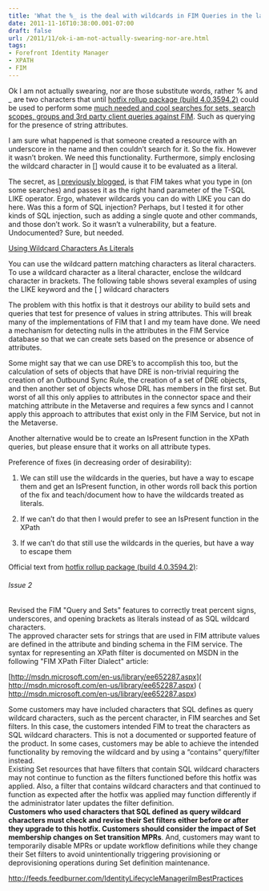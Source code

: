 ```yaml
---
title: 'What the %_ is the deal with wildcards in FIM Queries in the latest hotfix?'
date: 2011-11-16T10:38:00.001-07:00
draft: false
url: /2011/11/ok-i-am-not-actually-swearing-nor-are.html
tags: 
- Forefront Identity Manager
- XPATH
- FIM
---
```


Ok I am not actually swearing, nor are those substitute words, rather % and \_ are two characters that until [hotfix rollup package (build 4.0.3594.2)](http://support.microsoft.com/kb/2520954) could be used to perform some [much needed and cool searches for sets, search scopes, groups and 3rd party client queries against FIM](http://blog.ilmbestpractices.com/2010/06/fim-sets-xpath-finding-nulls-with.html). Such as querying for the presence of string attributes.

I am sure what happened is that someone created a resource with an underscore in the name and then couldn’t search for it. So the fix. However it wasn’t broken. We need this functionality. Furthermore, simply enclosing the wildcard character in \[\] would cause it to be evaluated as a literal.

The secret, as [I previously blogged](http://blog.ilmbestpractices.com/2010/06/fim-sets-xpath-finding-nulls-with.html), is that FIM takes what you type in (on some searches) and passes it as the right hand parameter of the T-SQL LIKE operator. Ergo, whatever wildcards you can do with LIKE you can do here. Was this a form of SQL injection? Perhaps, but I tested it for other kinds of SQL injection, such as adding a single quote and other commands, and those don’t work. So it wasn’t a vulnerability, but a feature. Undocumented? Sure, but needed.

[Using Wildcard Characters As Literals](http://msdn.microsoft.com/en-us/library/ms179859.aspx)

You can use the wildcard pattern matching characters as literal characters. To use a wildcard character as a literal character, enclose the wildcard character in brackets. The following table shows several examples of using the LIKE keyword and the \[ \] wildcard characters

The problem with this hotfix is that it destroys our ability to build sets and queries that test for presence of values in string attributes. This will break many of the implementations of FIM that I and my team have done. We need a mechanism for detecting nulls in the attributes in the FIM Service database so that we can create sets based on the presence or absence of attributes.

Some might say that we can use DRE’s to accomplish this too, but the calculation of sets of objects that have DRE is non-trivial requiring the creation of an Outbound Sync Rule, the creation of a set of DRE objects, and then another set of objects whose DRL has members in the first set. But worst of all this only applies to attributes in the connector space and their matching attribute in the Metaverse and requires a few syncs and I cannot apply this approach to attributes that exist only in the FIM Service, but not in the Metaverse.

Another alternative would be to create an IsPresent function in the XPath queries, but please ensure that it works on all attribute types.

Preference of fixes (in decreasing order of desirability):

1) We can still use the wildcards in the queries, but have a way to escape them and get an IsPresent function, in other words roll back this portion of the fix and teach/document how to have the wildcards treated as literals.

2) If we can’t do that then I would prefer to see an IsPresent function in the XPath

3) If we can’t do that still use the wildcards in the queries, but have a way to escape them

Official text from [hotfix rollup package (build 4.0.3594.2)](http://support.microsoft.com/kb/2520954):

###### Issue 2

Revised the FIM "Query and Sets" features to correctly treat percent signs, underscores, and opening brackets as literals instead of as SQL wildcard characters.  
The approved character sets for strings that are used in FIM attribute values are defined in the attribute and binding schema in the FIM service. The syntax for representing an XPath filter is documented on MSDN in the following "FIM XPath Filter Dialect" article:

[http://msdn.microsoft.com/en-us/library/ee652287.aspx]( http://msdn.microsoft.com/en-us/library/ee652287.aspx) ( http://msdn.microsoft.com/en-us/library/ee652287.aspx)

Some customers may have included characters that SQL defines as query wildcard characters, such as the percent character, in FIM searches and Set filters. In this case, the customers intended FIM to treat the characters as SQL wildcard characters. This is not a documented or supported feature of the product. In some cases, customers may be able to achieve the intended functionality by removing the wildcard and by using a “contains” query/filter instead.  
Existing Set resources that have filters that contain SQL wildcard characters may not continue to function as the filters functioned before this hotfix was applied. Also, a filter that contains wildcard characters and that continued to function as expected after the hotfix was applied may function differently if the administrator later updates the filter definition.  
**Customers who used characters that SQL defined as query wildcard characters must check and revise their Set filters either before or after they upgrade to this hotfix. Customers should consider the impact of Set membership changes on Set transition MPRs**. And, customers may want to temporarily disable MPRs or update workflow definitions while they change their Set filters to avoid unintentionally triggering provisioning or deprovisioning operations during Set definition maintenance.

http://feeds.feedburner.com/IdentityLifecycleManagerilmBestPractices